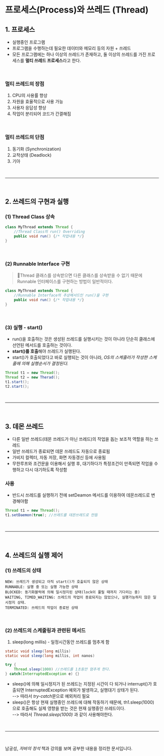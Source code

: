 <br/>

# 프로세스(Process)와 쓰레드 (Thread)
## 1. 프로세스
- 실행중인 프로그램
- 프로그램을 수행하는데 필요한 데이터와 메모리 등의 자원 + 쓰레드
- 모든 프로그램에는 하나 이상의 쓰레드가 존재하고, 둘 이상의 쓰레드를 가진 프로세스를 **멀티 쓰레드 프로세스**라고 한다.

<br/>

### 멀티 쓰레드의 장점
1. CPU의 사용률 향상
2. 자원을 효율적으로 사용 가능
3. 사용자 응답성 향상
4. 작업이 분리되어 코드가 간결해짐

<br/>

### 멀티 쓰레드의 단점
1. 동기화 (Synchronization)
2. 교착상태 (Deadlock)
3. 기아


<br/> <hr> <br/>

## 2. 쓰레드의 구현과 실행
### (1) Thread Class 상속
~~~java
class MyThread extends Thread {
    //Thread Class의 run() Overriding
    public void run() {/* 작업내용 */}
}
~~~
<br/>

### (2) Runnable Interface 구현
> 📌Thread 클래스를 상속받으면 다른 클래스를 상속받을 수 없기 때문에 Runnable 인터페이스를 구현하는 방법이 일반적이다.
~~~java
class MyThread extends Thread {
    //Runnable Interface의 추상메서드인 run()을 구현
    public void run() {/* 작업내용 */}
}
~~~
<br/>

### (3) 실행 - start()
- run()을 호출하는 것은 생성된 쓰레드를 실행시키는 것이 아니라 단순히 클래스에 선언된 메서드를 호출하는 것이다.
- **start()를 호출**해야 쓰레드가 실행된다.
- start()가 호출되었다고 바로 실행되는 것이 아니라, *OS의 스케줄러가 작성한 스케줄에 의해 실행순서가 결정된다.*
~~~java
Thread t1 = new Thread();
Thread t2 = new Therad();
t1.start();
t2.start();
~~~

<br/> <hr> <br/>

## 3. 데몬 쓰레드
- 다른 일반 쓰레드(데몬 쓰레드가 아닌 쓰레드)의 작업을 돕는 보조적 역할을 하는 쓰레드
- 일반 쓰레드가 종료되면 데몬 쓰레드도 자동으로 종료됨
- 가비지 컬렉터, 자동 저장, 화면 자동갱신 등에 사용됨
- 무한루프와 조건문을 이용해서 실행 후, 대기하다가 특정조건이 만족되면 작업을 수행하고 다시 대기하도록 작성함

### 사용
- 반드시 쓰레드를 실행하기 전에 setDeamon 메서드를 이용하여 데몬쓰레드로 변경해야함
~~~java
Thread t1 = new Thread();
t1.setDaemon(true); //쓰레드를 데몬쓰레드로 만듬
~~~

<br/> <hr> <br/>


## 4. 쓰레드의 실행 제어
### (1) 쓰레드의 상태

~~~
NEW: 쓰레드가 생성되고 아직 start()가 호출되지 않은 상태
RUNNABLE: 실행 중 또는 실행 가능한 상태
BLOCKED: 동기화블럭에 의해 일시정지된 상태(lock이 풀릴 때까지 기다리는 중)
WAITING, TIMED_WAITING: 쓰레드의 작업이 종료되지는 않았으나, 실행가능하지 않은 일시정지 상태.
TERMINATED: 쓰레드의 작업이 종료된 상태
~~~

<br/>

### (2) 쓰레드의 스케줄링과 관련된 메서드
1. sleep(long millis) - 일정시간동안 쓰레드를 멈추게 함
~~~java
static void sleep(long millis)
static void sleep(long millis, int nanos)

try {
    Thread.sleep(1000) //쓰레드를 1초동안 멈추게 한다. 
} catch(InterruptedException e) {}
~~~
- sleep()에 의해 일시정지가 된 쓰레드는 지정된 시간이 다 되거나 interrupt()가 호출되면 InterruptedException 예외가 발생하고, 실행대기 상태가 된다. <br/>
--> 따라서 *try-catch*문으로 예외처리 필요
- sleep()은 항상 현재 실행중인 쓰레드에 대해 작동하기 때문에, th1.sleep(1000) 으로 호출해도 실제 영향을 받는 것은 현재 실행중인 쓰레드이다. <br/>
--> 따라서 *Thread.sleep(1000)* 과 같이 사용해야한다.

<br/> <hr> <br/>


남궁성, *자바의 정석* 책과 강의를 보며 공부한 내용을 정리한 문서입니다.